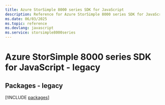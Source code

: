 ```yaml
---
title: Azure StorSimple 8000 series SDK for JavaScript
description: Reference for Azure StorSimple 8000 series SDK for JavaScript
ms.date: 06/03/2025
ms.topic: reference
ms.devlang: javascript
ms.service: storsimple8000series
---
```

# Azure StorSimple 8000 series SDK for JavaScript - legacy
## Packages - legacy
[!INCLUDE [packages](storsimple-8000-series-index.md)]